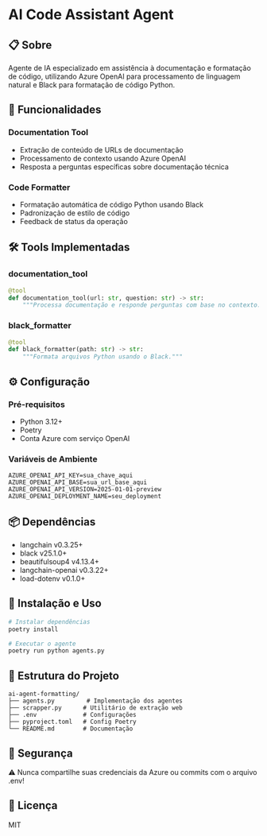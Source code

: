 # AI Code Assistant Agent

## 📋 Sobre
Agente de IA especializado em assistência à documentação e formatação de código, utilizando Azure OpenAI para processamento de linguagem natural e Black para formatação de código Python.

## 🚀 Funcionalidades

### Documentation Tool
- Extração de conteúdo de URLs de documentação
- Processamento de contexto usando Azure OpenAI
- Resposta a perguntas específicas sobre documentação técnica

### Code Formatter
- Formatação automática de código Python usando Black
- Padronização de estilo de código
- Feedback de status da operação

## 🛠️ Tools Implementadas

### documentation_tool
```python
@tool
def documentation_tool(url: str, question: str) -> str:
    """Processa documentação e responde perguntas com base no contexto."""
```

### black_formatter
```python
@tool
def black_formatter(path: str) -> str:
    """Formata arquivos Python usando o Black."""
```

## ⚙️ Configuração

### Pré-requisitos
- Python 3.12+
- Poetry
- Conta Azure com serviço OpenAI

### Variáveis de Ambiente
```properties
AZURE_OPENAI_API_KEY=sua_chave_aqui
AZURE_OPENAI_API_BASE=sua_url_base_aqui
AZURE_OPENAI_API_VERSION=2025-01-01-preview
AZURE_OPENAI_DEPLOYMENT_NAME=seu_deployment
```

## 📦 Dependências
- langchain v0.3.25+
- black v25.1.0+
- beautifulsoup4 v4.13.4+
- langchain-openai v0.3.22+
- load-dotenv v0.1.0+

## 🚀 Instalação e Uso

```bash
# Instalar dependências
poetry install

# Executar o agente
poetry run python agents.py
```

## 📁 Estrutura do Projeto
```
ai-agent-formatting/
├── agents.py         # Implementação dos agentes
├── scrapper.py      # Utilitário de extração web
├── .env             # Configurações
├── pyproject.toml   # Config Poetry
└── README.md        # Documentação
```

## 🔐 Segurança
⚠️ Nunca compartilhe suas credenciais da Azure ou commits com o arquivo .env!

## 📄 Licença
MIT